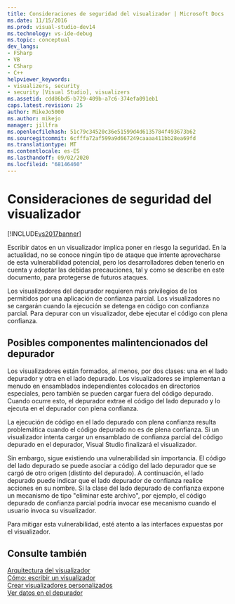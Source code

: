 ```yaml
---
title: Consideraciones de seguridad del visualizador | Microsoft Docs
ms.date: 11/15/2016
ms.prod: visual-studio-dev14
ms.technology: vs-ide-debug
ms.topic: conceptual
dev_langs:
- FSharp
- VB
- CSharp
- C++
helpviewer_keywords:
- visualizers, security
- security [Visual Studio], visualizers
ms.assetid: cdd86bd5-b729-409b-a7c6-374efa091eb1
caps.latest.revision: 25
author: MikeJo5000
ms.author: mikejo
manager: jillfra
ms.openlocfilehash: 51c79c34520c36e51599d4d6135784f493673b62
ms.sourcegitcommit: 6cfffa72af599a9d667249caaaa411bb28ea69fd
ms.translationtype: MT
ms.contentlocale: es-ES
ms.lasthandoff: 09/02/2020
ms.locfileid: "68146460"
---
```

# <a name="visualizer-security-considerations"></a>Consideraciones de seguridad del visualizador
[!INCLUDE[vs2017banner](../includes/vs2017banner.md)]

Escribir datos en un visualizador implica poner en riesgo la seguridad. En la actualidad, no se conoce ningún tipo de ataque que intente aprovecharse de esta vulnerabilidad potencial, pero los desarrolladores deben tenerlo en cuenta y adoptar las debidas precauciones, tal y como se describe en este documento, para protegerse de futuros ataques.  
  
 Los visualizadores del depurador requieren más privilegios de los permitidos por una aplicación de confianza parcial. Los visualizadores no se cargarán cuando la ejecución se detenga en código con confianza parcial. Para depurar con un visualizador, debe ejecutar el código con plena confianza.  
  
## <a name="possible-malicious-debuggee-component"></a>Posibles componentes malintencionados del depurador  
 Los visualizadores están formados, al menos, por dos clases: una en el lado depurador y otra en el lado depurado. Los visualizadores se implementan a menudo en ensamblados independientes colocados en directorios especiales, pero también se pueden cargar fuera del código depurado. Cuando ocurre esto, el depurador extrae el código del lado depurado y lo ejecuta en el depurador con plena confianza.  
  
 La ejecución de código en el lado depurado con plena confianza resulta problemática cuando el código depurado no es de plena confianza. Si un visualizador intenta cargar un ensamblado de confianza parcial del código depurado en el depurador, Visual Studio finalizará el visualizador.  
  
 Sin embargo, sigue existiendo una vulnerabilidad sin importancia. El código del lado depurado se puede asociar a código del lado depurador que se cargó de otro origen (distinto del depurado). A continuación, el lado depurado puede indicar que el lado depurador de confianza realice acciones en su nombre. Si la clase del lado depurado de confianza expone un mecanismo de tipo "eliminar este archivo", por ejemplo, el código depurado de confianza parcial podría invocar ese mecanismo cuando el usuario invoca su visualizador.  
  
 Para mitigar esta vulnerabilidad, esté atento a las interfaces expuestas por el visualizador.  
  
## <a name="see-also"></a>Consulte también  
 [Arquitectura del visualizador](../debugger/visualizer-architecture.md)   
 [Cómo: escribir un visualizador](../debugger/how-to-write-a-visualizer.md)   
 [Crear visualizadores personalizados](../debugger/create-custom-visualizers-of-data.md)   
 [Ver datos en el depurador](../debugger/viewing-data-in-the-debugger.md)
